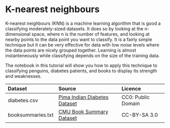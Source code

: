 # K-nearest neighbours

K-nearest neighbours (KNN) is a machine learning algorithm that is good a classifying moderately-sized datasets. It does so by looking at the n-dimensional space, where n is the number of features, and looking at nearby points to the data point you want to classify. It is a fairly simple technique but it can be very effective for data with low noise levels where the data points are nicely grouped together. Learning is almost instanteneously while classifying depends on the size of the training data.

The notebook in this tutorial will show you how to apply this technique to classifying penguins, diabetes patients, and books to display its strength and weaknesses.


| Dataset      | Source    | Licence |
|:-------------|:----------|:--------|
| diabetes.csv | [Pima Indian Diabetes Dataset](https://www.kaggle.com/datasets/uciml/pima-indians-diabetes-database) | CC0: Public Domain |
| booksummaries.txt | [CMU Book Summary Dataset](https://www.cs.cmu.edu/~dbamman/booksummaries.html) | CC-BY-SA 3.0 |
